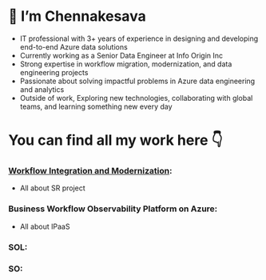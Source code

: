 
# 👋 I’m Chennakesava

- IT professional with 3+ years of experience in designing and developing end-to-end Azure data solutions
- Currently working as a Senior Data Engineer at Info Origin Inc
- Strong expertise in workflow migration, modernization, and data engineering projects
- Passionate about solving impactful problems in Azure data engineering and analytics
- Outside of work, Exploring new technologies, collaborating with global teams, and learning something new every day
# You can find all my work here :point_down:
### [Workflow Integration and Modernization](https://github.com/Chennakesava-Avvaru/Workflow-Integration-and-Modernization):
- All about SR project
### Business Workflow Observability Platform on Azure:
- All about IPaaS
### SOL:
### SO:

